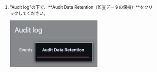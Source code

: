 1. "Audit log"の下で、**Audit Data Retention（監査データの保持）**をクリックしてください。

   !["Audit Data Retention"タブのスクリーンショット](/assets/images/help/enterprises/audit-data-retention-tab.png)